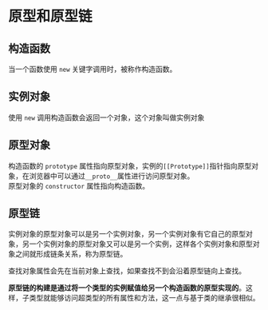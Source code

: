 # 原型和原型链

## 构造函数

当一个函数使用 `new` 关键字调用时，被称作构造函数。

## 实例对象

使用 `new` 调用构造函数会返回一个对象，这个对象叫做实例对象

## 原型对象

构造函数的 `prototype` 属性指向原型对象，实例的`[[Prototype]]`指针指向原型对象，在浏览器中可以通过`__proto__`属性进行访问原型对象。  
原型对象的 `constructor` 属性指向构造函数。

## 原型链

实例对象的原型对象可以是另一个实例对象，另一个实例对象有它自己的原型对象，另一个实例对象的原型对象又可以是另一个实例，这样各个实例对象和原型对象之间就形成链条关系，称为原型链。

查找对象属性会先在当前对象上查找，如果查找不到会沿着原型链向上查找。

**原型链的构建是通过将一个类型的实例赋值给另一个构造函数的原型实现的**。这样，子类型就能够访问超类型的所有属性和方法，这一点与基于类的继承很相似。
